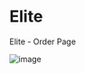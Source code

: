# Elite
Elite - Order Page

![image](https://user-images.githubusercontent.com/64412852/143570191-9b0ab3f5-5477-45b3-bbf3-b7253fa0b108.png)
